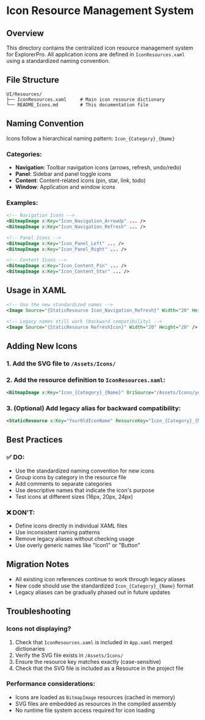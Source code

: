 # Icon Resource Management System

## Overview
This directory contains the centralized icon resource management system for ExplorerPro. All application icons are defined in `IconResources.xaml` using a standardized naming convention.

## File Structure
```
UI/Resources/
├── IconResources.xaml     # Main icon resource dictionary
└── README_Icons.md        # This documentation file
```

## Naming Convention
Icons follow a hierarchical naming pattern: `Icon_{Category}_{Name}`

### Categories:
- **Navigation**: Toolbar navigation icons (arrows, refresh, undo/redo)
- **Panel**: Sidebar and panel toggle icons
- **Content**: Content-related icons (pin, star, link, todo)
- **Window**: Application and window icons

### Examples:
```xml
<!-- Navigation Icons -->
<BitmapImage x:Key="Icon_Navigation_ArrowUp" ... />
<BitmapImage x:Key="Icon_Navigation_Refresh" ... />

<!-- Panel Icons -->
<BitmapImage x:Key="Icon_Panel_Left" ... />
<BitmapImage x:Key="Icon_Panel_Right" ... />

<!-- Content Icons -->
<BitmapImage x:Key="Icon_Content_Pin" ... />
<BitmapImage x:Key="Icon_Content_Star" ... />
```

## Usage in XAML
```xml
<!-- Use the new standardized names -->
<Image Source="{StaticResource Icon_Navigation_Refresh}" Width="20" Height="20" />

<!-- Legacy names still work (backward compatibility) -->
<Image Source="{StaticResource RefreshIcon}" Width="20" Height="20" />
```

## Adding New Icons

### 1. Add the SVG file to `/Assets/Icons/`
### 2. Add the resource definition to `IconResources.xaml`:
```xml
<BitmapImage x:Key="Icon_{Category}_{Name}" UriSource="/Assets/Icons/your-icon.svg" />
```

### 3. (Optional) Add legacy alias for backward compatibility:
```xml
<StaticResource x:Key="YourOldIconName" ResourceKey="Icon_{Category}_{Name}" />
```

## Best Practices

### ✅ DO:
- Use the standardized naming convention for new icons
- Group icons by category in the resource file
- Add comments to separate categories
- Use descriptive names that indicate the icon's purpose
- Test icons at different sizes (16px, 20px, 24px)

### ❌ DON'T:
- Define icons directly in individual XAML files
- Use inconsistent naming patterns
- Remove legacy aliases without checking usage
- Use overly generic names like "Icon1" or "Button"

## Migration Notes
- All existing icon references continue to work through legacy aliases
- New code should use the standardized `Icon_{Category}_{Name}` format
- Legacy aliases can be gradually phased out in future updates

## Troubleshooting

### Icons not displaying?
1. Check that `IconResources.xaml` is included in `App.xaml` merged dictionaries
2. Verify the SVG file exists in `/Assets/Icons/`
3. Ensure the resource key matches exactly (case-sensitive)
4. Check that the SVG file is included as a Resource in the project file

### Performance considerations:
- Icons are loaded as `BitmapImage` resources (cached in memory)
- SVG files are embedded as resources in the compiled assembly
- No runtime file system access required for icon loading 